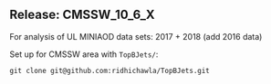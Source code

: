 ## Release: CMSSW\_10\_6\_X

For analysis of UL MINIAOD data sets: 2017 + 2018 (add 2016 data)

Set up for CMSSW area with `TopBJets/`:

```
git clone git@github.com:ridhichawla/TopBJets.git
```
